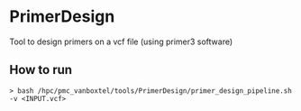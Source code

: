 # PrimerDesign
Tool to design primers on a vcf file (using primer3 software)

## How to run
```
> bash /hpc/pmc_vanboxtel/tools/PrimerDesign/primer_design_pipeline.sh -v <INPUT.vcf>
```
